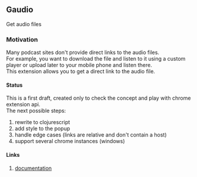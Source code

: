 ## Gaudio

Get audio files

### Motivation
Many podcast sites don't provide direct links to the audio files.  
For example, you want to download the file and listen to it using a custom player or upload later to your mobile phone and listen there.  
This extension allows you to get a direct link to the audio file.

#### Status
This is a first draft, created only to check the concept and play with chrome extension api.  
The next possible steps:  
1. rewrite to clojurescript  
2. add style to the popup  
3. handle edge cases (links are relative and don't contain a host)  
4. support several chrome instances (windows)

#### Links
1. [documentation](https://developer.chrome.com/docs/extensions/)
